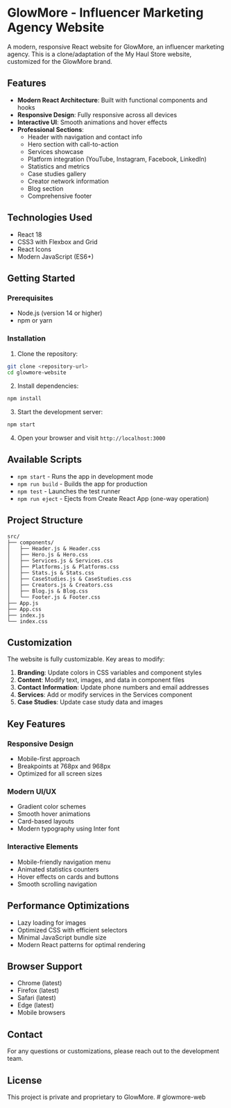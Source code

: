 # GlowMore - Influencer Marketing Agency Website

A modern, responsive React website for GlowMore, an influencer marketing agency. This is a clone/adaptation of the My Haul Store website, customized for the GlowMore brand.

## Features

- **Modern React Architecture**: Built with functional components and hooks
- **Responsive Design**: Fully responsive across all devices
- **Interactive UI**: Smooth animations and hover effects
- **Professional Sections**:
  - Header with navigation and contact info
  - Hero section with call-to-action
  - Services showcase
  - Platform integration (YouTube, Instagram, Facebook, LinkedIn)
  - Statistics and metrics
  - Case studies gallery
  - Creator network information
  - Blog section
  - Comprehensive footer

## Technologies Used

- React 18
- CSS3 with Flexbox and Grid
- React Icons
- Modern JavaScript (ES6+)

## Getting Started

### Prerequisites

- Node.js (version 14 or higher)
- npm or yarn

### Installation

1. Clone the repository:
```bash
git clone <repository-url>
cd glowmore-website
```

2. Install dependencies:
```bash
npm install
```

3. Start the development server:
```bash
npm start
```

4. Open your browser and visit `http://localhost:3000`

## Available Scripts

- `npm start` - Runs the app in development mode
- `npm run build` - Builds the app for production
- `npm test` - Launches the test runner
- `npm run eject` - Ejects from Create React App (one-way operation)

## Project Structure

```
src/
├── components/
│   ├── Header.js & Header.css
│   ├── Hero.js & Hero.css
│   ├── Services.js & Services.css
│   ├── Platforms.js & Platforms.css
│   ├── Stats.js & Stats.css
│   ├── CaseStudies.js & CaseStudies.css
│   ├── Creators.js & Creators.css
│   ├── Blog.js & Blog.css
│   └── Footer.js & Footer.css
├── App.js
├── App.css
├── index.js
└── index.css
```

## Customization

The website is fully customizable. Key areas to modify:

1. **Branding**: Update colors in CSS variables and component styles
2. **Content**: Modify text, images, and data in component files
3. **Contact Information**: Update phone numbers and email addresses
4. **Services**: Add or modify services in the Services component
5. **Case Studies**: Update case study data and images

## Key Features

### Responsive Design
- Mobile-first approach
- Breakpoints at 768px and 968px
- Optimized for all screen sizes

### Modern UI/UX
- Gradient color schemes
- Smooth hover animations
- Card-based layouts
- Modern typography using Inter font

### Interactive Elements
- Mobile-friendly navigation menu
- Animated statistics counters
- Hover effects on cards and buttons
- Smooth scrolling navigation

## Performance Optimizations

- Lazy loading for images
- Optimized CSS with efficient selectors
- Minimal JavaScript bundle size
- Modern React patterns for optimal rendering

## Browser Support

- Chrome (latest)
- Firefox (latest)
- Safari (latest)
- Edge (latest)
- Mobile browsers

## Contact

For any questions or customizations, please reach out to the development team.

## License

This project is private and proprietary to GlowMore.
#   g l o w m o r e - w e b  
 